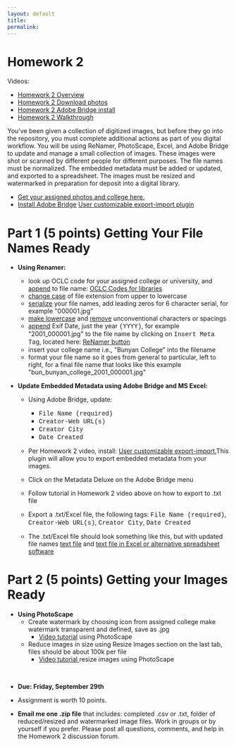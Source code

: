```yaml
---
layout: default
title: 
permalink:
---
```


<h1> Homework 2</h1>

Videos:

- <a href="https://youtu.be/cEJkqgh2yvk" target="_blank">Homework 2 Overview</a>
- <a href="https://youtu.be/z4JI3Xs2qXk" target="_blank">Homework 2 Download photos</a>
- <a href="https://youtu.be/PmwzLhzRbA0" target="_blank">Homework 2 Adobe Bridge install</a>
- <a href="https://youtu.be/wivyD2w6nMc" target="_blank">Homework 2 Walkthrough</a>

You've been given a collection of digitized images, but before they go into the repository, you must complete additional actions as part of you digital workflow. You will be using ReNamer, PhotoScape, Excel, and Adobe Bridge to update and manage a small collection of images. These images were shot or scanned by different people for different purposes. The file names must be normalized. The embedded metadata must be added or updated, and exported to a spreadsheet. The images must be resized and watermarked in preparation for deposit into a digital library.  
- <a href="https://markwolfeman.github.io/ist653/assignments/college_photo_list.html" target="_blank">Get your assigned photos and college here.</a>
- <a href="https://www.adobe.com/products/bridge.html" target="_blank">Install Adobe Bridge</a>
<a href="https://metadatadeluxe.github.io/adobe_bridge_custom_export-import.html" target="_blank">User customizable export-import plugin</a>


# Part 1 (5 points) Getting Your File Names Ready

- **Using Renamer:**
<a href="" target="_blank"></a>
	- look up OCLC code for your assigned college or university, and <u>append</u> to file name: <a href="http://www.oclc.org/contacts/libraries.en.html" target="_blank">OCLC Codes for libraries</a>
	- <u>change case</u> of file extension from upper to lowercase
	- <u>serialize</u> your file names, add leading zeros for 6 character serial, for example "000001.jpg"
	- <u>make lowercase</u> and <u>remove</u> unconventional characters or spacings
	- <u>append</u> Exif Date, just the year <span style="font-family:Courier">(YYYY)</span>, for example "2001_000001.jpg" to the file name by clicking on <span style="font-family:Courier">Insert Meta Tag</span>, located here: <a href="https://markwolfeman.github.io/ist653/assignments/insert_meta_tag.JPG" target="_blank">ReNamer button</a>
	- insert your college name i.e., "Bunyan College" into the filename
	- format your file name so it goes from general to particular, left to right, for a final file name that looks like this example "bun_bunyan_college_2001_000001.jpg"


- **Update Embedded Metadata using Adobe Bridge and MS Excel:**

	- Using Adobe Bridge, update:
		- <span style="font-family:Courier">File Name (required)</span>
		- <span style="font-family:Courier">Creator-Web URL(s)</span> 
		- <span style="font-family:Courier">Creator City</span>
		- <span style="font-family:Courier">Date Created</span>



	- Per Homework 2 video, install: <a href="https://metadatadeluxe.github.io/" target="_blank">User customizable export-import.</a>This plugin will allow you to export embedded metadata from your images.
	- Click on the Metadata Deluxe on the Adobe Bridge menu 
	- Follow tutorial in Homework 2 video above on how to export to .txt file
	- Export a .txt/Excel file, the following tags: <span style="font-family:Courier">File Name (required)</span>, <span style="font-family:Courier">Creator-Web URL(s)</span>, <span style="font-family:Courier">Creator City</span>, <span style="font-family:Courier">Date Created</span>
	- The .txt/Excel file should look something like this, but with updated file names <a href="https://markwolfeman.github.io/ist653/assignments/completed_text_file.JPG" target="_blank">text file</a> and <a href="https://markwolfeman.github.io/ist653/assignments/completed_text_file_in_excel.JPG" target="_blank">text file in Excel or alternative spreadsheet software</a> 


# Part 2 (5 points) Getting your Images Ready

- **Using PhotoScape**
	- Create watermark by choosing icon from assigned college make watermark transparent and defined, save as .jpg
		- <a href="https://youtu.be/ei0UoIIU_Yo?si=N1S4I-UNHj_-IjpG" target="_blank">Video tutorial</a> using PhotoScape 
	- Reduce images in size using Resize Images section on the last tab, files should be about 100k per file
		- <a href="https://www.youtube.com/watch?v=PSxEFQGZl94" target="_blank">Video tutorial </a>resize images using PhotoScape 
<br/>

- **Due: Friday, September 29th** 

- Assignment is worth 10 points. 

- **Email me one .zip file** that includes: completed .csv or .txt, folder of reduced/resized and watermarked image files. Work in groups or by yourself if you prefer. Please post all questions, comments, and help in the Homework 2 discussion forum. 